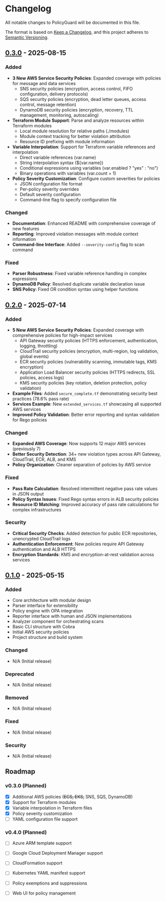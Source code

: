 # Changelog

All notable changes to PolicyGuard will be documented in this file.

The format is based on [Keep a Changelog](https://keepachangelog.com/en/1.0.0/),
and this project adheres to [Semantic Versioning](https://semver.org/spec/v2.0.0.html).

## [0.3.0] - 2025-08-15

### Added
- **3 New AWS Service Security Policies**: Expanded coverage with policies for message and data services
  - SNS security policies (encryption, access control, FIFO configuration, delivery protocols)
  - SQS security policies (encryption, dead letter queues, access control, message retention)
  - DynamoDB security policies (encryption, recovery, TTL management, monitoring, autoscaling)
- **Terraform Module Support**: Parse and analyze resources within Terraform modules
  - Local module resolution for relative paths (./modules)
  - Module context tracking for better violation attribution
  - Resource ID prefixing with module information
- **Variable Interpolation**: Support for Terraform variable references and interpolation
  - Direct variable references (var.name)
  - String interpolation syntax (${var.name})
  - Conditional expressions using variables (var.enabled ? "yes" : "no")
  - Binary operations with variables (var.count + 1)
- **Policy Severity Customization**: Configure custom severities for policies
  - JSON configuration file format
  - Per-policy severity overrides
  - Default severity configuration
  - Command-line flag to specify configuration file

### Changed
- **Documentation**: Enhanced README with comprehensive coverage of new features
- **Reporting**: Improved violation messages with module context information
- **Command-line Interface**: Added `--severity-config` flag to scan command

### Fixed
- **Parser Robustness**: Fixed variable reference handling in complex expressions
- **DynamoDB Policy**: Resolved duplicate variable declaration issue
- **SNS Policy**: Fixed OR condition syntax using helper functions


## [0.2.0] - 2025-07-14

### Added
- **5 New AWS Service Security Policies**: Expanded coverage with comprehensive policies for high-impact services
  - API Gateway security policies (HTTPS enforcement, authentication, logging, throttling)
  - CloudTrail security policies (encryption, multi-region, log validation, global events)
  - ECR security policies (vulnerability scanning, immutable tags, KMS encryption)
  - Application Load Balancer security policies (HTTPS redirects, SSL policies, access logs)
  - KMS security policies (key rotation, deletion protection, policy validation)
- **Example Files**: Added `secure_complete.tf` demonstrating security best practices (78.6% pass rate)
- **Services Example**: New `extended_services.tf` showcasing all supported AWS services
- **Improved Policy Validation**: Better error reporting and syntax validation for Rego policies

### Changed
- **Expanded AWS Coverage**: Now supports 12 major AWS services (previously 7)
- **Better Security Detection**: 34+ new violation types across API Gateway, CloudTrail, ECR, ALB, and KMS
- **Policy Organization**: Cleaner separation of policies by AWS service

### Fixed
- **Pass Rate Calculation**: Resolved intermittent negative pass rate values in JSON output
- **Policy Syntax Issues**: Fixed Rego syntax errors in ALB security policies
- **Resource ID Matching**: Improved accuracy of pass rate calculations for complex infrastructures

### Security
- **Critical Security Checks**: Added detection for public ECR repositories, unencrypted CloudTrail logs
- **Authentication Enforcement**: New policies require API Gateway authentication and ALB HTTPS
- **Encryption Standards**: KMS and encryption-at-rest validation across services


## [0.1.0] - 2025-05-15

### Added
- Core architecture with modular design
- Parser interface for extensibility
- Policy engine with OPA integration
- Reporter interface with human and JSON implementations
- Analyzer component for orchestrating scans
- Basic CLI structure with Cobra
- Initial AWS security policies
- Project structure and build system

### Changed
- N/A (Initial release)

### Deprecated
- N/A (Initial release)

### Removed
- N/A (Initial release)

### Fixed
- N/A (Initial release)

### Security
- N/A (Initial release)

## Roadmap

### v0.3.0 (Planned)  
- [x] Additional AWS policies (~~ECS, EKS,~~ SNS, SQS, DynamoDB)
- [x] Support for Terraform modules
- [x] Variable interpolation in Terraform files
- [x] Policy severity customization
- [ ] YAML configuration file support

### v0.4.0 (Planned)
- [ ] Azure ARM template support
- [ ] Google Cloud Deployment Manager support  
- [ ] CloudFormation support
- [ ] Kubernetes YAML manifest support
- [ ] Policy exemptions and suppressions
- [ ] Web UI for policy management


[Unreleased]: https://github.com/ToluGIT/policyguard/compare/v0.3.0...HEAD
[0.3.0]: https://github.com/ToluGIT/policyguard/compare/v0.2.0...v0.3.0
[0.2.0]: https://github.com/ToluGIT/policyguard/compare/v0.1.0...v0.2.0
[0.1.0]: https://github.com/ToluGIT/policyguard/releases/tag/v0.1.0